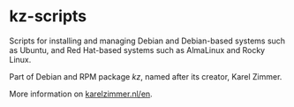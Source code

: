 <!--
###############################################################################
# SPDX-FileComment: Readme for repository kz-scripts
#
# SPDX-FileCopyrightText: Karel Zimmer <info@karelzimmer.nl>
# SPDX-License-Identifier: CC0-1.0
###############################################################################
-->

# kz-scripts

Scripts for installing and managing Debian and Debian-based systems such as
Ubuntu, and Red Hat-based systems such as AlmaLinux and Rocky Linux.

Part of Debian and RPM package *kz*, named after its creator, Karel Zimmer.

More information on [karelzimmer.nl/en](https://karelzimmer.nl/en).
